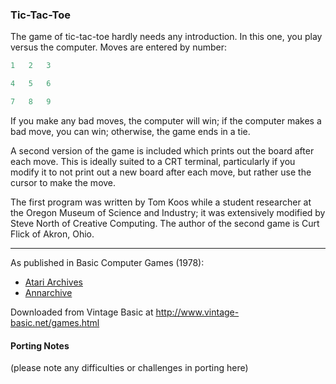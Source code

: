 ### Tic-Tac-Toe

The game of tic-tac-toe hardly needs any introduction. In this one, you play versus the computer. Moves are entered by number:
```py
1   2   3

4   5   6

7   8   9
```

If you make any bad moves, the computer will win; if the computer makes a bad move, you can win; otherwise, the game ends in a tie.

A second version of the game is included which prints out the board after each move. This is ideally suited to a CRT terminal, particularly if you modify it to not print out a new board after each move, but rather use the cursor to make the move.

The first program was written by Tom Koos while a student researcher at the Oregon Museum of Science and Industry; it was extensively modified by Steve North of Creative Computing. The author of the second game is Curt Flick of Akron, Ohio.

---

As published in Basic Computer Games (1978):
- [Atari Archives](https://www.atariarchives.org/basicgames/showpage.php?page=171)
- [Annarchive](https://annarchive.com/files/Basic_Computer_Games_Microcomputer_Edition.pdf#page=186)

Downloaded from Vintage Basic at
http://www.vintage-basic.net/games.html

#### Porting Notes

(please note any difficulties or challenges in porting here)
